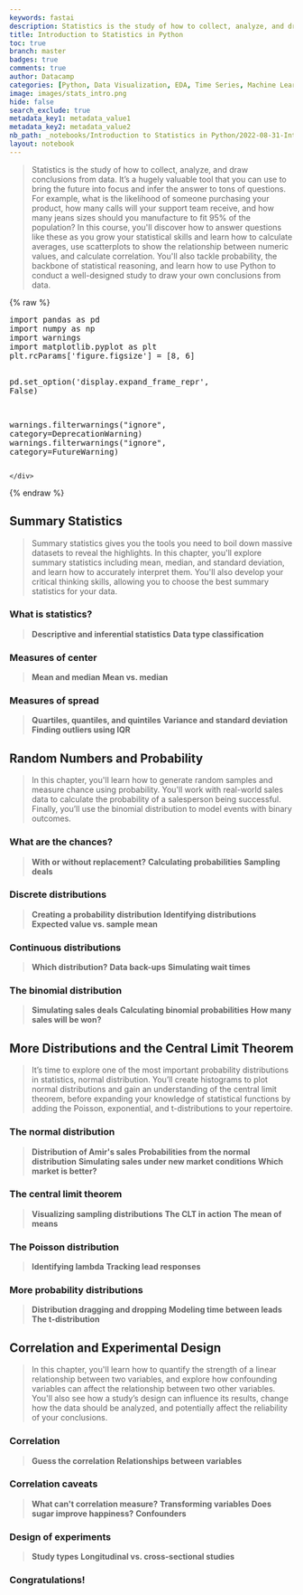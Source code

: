 ```yaml
---
keywords: fastai
description: Statistics is the study of how to collect, analyze, and draw conclusions from data. It’s a hugely valuable tool that you can use to bring the future into focus and infer the answer to tons of questions. Updating ...
title: Introduction to Statistics in Python
toc: true
branch: master
badges: true
comments: true
author: Datacamp
categories: [Python, Data Visualization, EDA, Time Series, Machine Learning, scikit-learn, Regression, classification, Tempogram, Spectrogram, Cross-valiation, Stationarity]
image: images/stats_intro.png
hide: false
search_exclude: true
metadata_key1: metadata_value1
metadata_key2: metadata_value2
nb_path: _notebooks/Introduction to Statistics in Python/2022-08-31-Introduction to Statistics in Python.ipynb
layout: notebook
---
```


<!--
#################################################
### THIS FILE WAS AUTOGENERATED! DO NOT EDIT! ###
#################################################
# file to edit: _notebooks/Introduction to Statistics in Python/2022-08-31-Introduction to Statistics in Python.ipynb
-->

<div class="container" id="notebook-container">
        
<div class="cell border-box-sizing text_cell rendered"><div class="inner_cell">
<div class="text_cell_render border-box-sizing rendered_html">
<blockquote><p>Statistics is the study of how to collect, analyze, and draw conclusions from data. It’s a hugely valuable tool that you can use to bring the future into focus and infer the answer to tons of questions. For example, what is the likelihood of someone purchasing your product, how many calls will your support team receive, and how many jeans sizes should you manufacture to fit 95% of the population? In this course, you'll discover how to answer questions like these as you grow your statistical skills and learn how to calculate averages, use scatterplots to show the relationship between numeric values, and calculate correlation. You'll also tackle probability, the backbone of statistical reasoning, and learn how to use Python to conduct a well-designed study to draw your own conclusions from data.</p>
</blockquote>

</div>
</div>
</div>
    {% raw %}
    
<div class="cell border-box-sizing code_cell rendered">
<div class="input">

<div class="inner_cell">
    <div class="input_area">
<div class=" highlight hl-ipython3"><pre><span></span><span class="kn">import</span> <span class="nn">pandas</span> <span class="k">as</span> <span class="nn">pd</span>
<span class="kn">import</span> <span class="nn">numpy</span> <span class="k">as</span> <span class="nn">np</span>
<span class="kn">import</span> <span class="nn">warnings</span>
<span class="kn">import</span> <span class="nn">matplotlib.pyplot</span> <span class="k">as</span> <span class="nn">plt</span>
<span class="n">plt</span><span class="o">.</span><span class="n">rcParams</span><span class="p">[</span><span class="s1">&#39;figure.figsize&#39;</span><span class="p">]</span> <span class="o">=</span> <span class="p">[</span><span class="mi">8</span><span class="p">,</span> <span class="mi">6</span><span class="p">]</span>

<span class="n">pd</span><span class="o">.</span><span class="n">set_option</span><span class="p">(</span><span class="s1">&#39;display.expand_frame_repr&#39;</span><span class="p">,</span> <span class="kc">False</span><span class="p">)</span>

<span class="n">warnings</span><span class="o">.</span><span class="n">filterwarnings</span><span class="p">(</span><span class="s2">&quot;ignore&quot;</span><span class="p">,</span> <span class="n">category</span><span class="o">=</span><span class="ne">DeprecationWarning</span><span class="p">)</span>
<span class="n">warnings</span><span class="o">.</span><span class="n">filterwarnings</span><span class="p">(</span><span class="s2">&quot;ignore&quot;</span><span class="p">,</span> <span class="n">category</span><span class="o">=</span><span class="ne">FutureWarning</span><span class="p">)</span>
</pre></div>

    </div>
</div>
</div>

</div>
    {% endraw %}

<div class="cell border-box-sizing text_cell rendered"><div class="inner_cell">
<div class="text_cell_render border-box-sizing rendered_html">
<h2 id="Summary-Statistics">Summary Statistics<a class="anchor-link" href="#Summary-Statistics"> </a></h2><blockquote><p>Summary statistics gives you the tools you need to boil down massive datasets to reveal the highlights. In this chapter, you'll explore summary statistics including mean, median, and standard deviation, and learn how to accurately interpret them. You'll also develop your critical thinking skills, allowing you to choose the best summary statistics for your data.</p>
</blockquote>

</div>
</div>
</div>
<div class="cell border-box-sizing text_cell rendered"><div class="inner_cell">
<div class="text_cell_render border-box-sizing rendered_html">
<h3 id="What-is-statistics?">What is statistics?<a class="anchor-link" href="#What-is-statistics?"> </a></h3><blockquote><p><strong>Descriptive and inferential statistics</strong>
<strong>Data type classification</strong></p>
</blockquote>
<h3 id="Measures-of-center">Measures of center<a class="anchor-link" href="#Measures-of-center"> </a></h3><blockquote><p><strong>Mean and median</strong>
<strong>Mean vs. median</strong></p>
</blockquote>
<h3 id="Measures-of-spread">Measures of spread<a class="anchor-link" href="#Measures-of-spread"> </a></h3><blockquote><p><strong>Quartiles, quantiles, and quintiles</strong>
<strong>Variance and standard deviation</strong>
<strong>Finding outliers using IQR</strong></p>
</blockquote>

</div>
</div>
</div>
<div class="cell border-box-sizing text_cell rendered"><div class="inner_cell">
<div class="text_cell_render border-box-sizing rendered_html">
<h2 id="Random-Numbers-and-Probability">Random Numbers and Probability<a class="anchor-link" href="#Random-Numbers-and-Probability"> </a></h2><blockquote><p>In this chapter, you'll learn how to generate random samples and measure chance using probability. You'll work with real-world sales data to calculate the probability of a salesperson being successful. Finally, you’ll use the binomial distribution to model events with binary outcomes.</p>
</blockquote>

</div>
</div>
</div>
<div class="cell border-box-sizing text_cell rendered"><div class="inner_cell">
<div class="text_cell_render border-box-sizing rendered_html">
<h3 id="What-are-the-chances?">What are the chances?<a class="anchor-link" href="#What-are-the-chances?"> </a></h3><blockquote><p><strong>With or without replacement?</strong>
<strong>Calculating probabilities</strong>
<strong>Sampling deals</strong></p>
</blockquote>
<h3 id="Discrete-distributions">Discrete distributions<a class="anchor-link" href="#Discrete-distributions"> </a></h3><blockquote><p><strong>Creating a probability distribution</strong>
<strong>Identifying distributions</strong>
<strong>Expected value vs. sample mean</strong></p>
</blockquote>
<h3 id="Continuous-distributions">Continuous distributions<a class="anchor-link" href="#Continuous-distributions"> </a></h3><blockquote><p><strong>Which distribution?</strong>
<strong>Data back-ups</strong>
<strong>Simulating wait times</strong></p>
</blockquote>
<h3 id="The-binomial-distribution">The binomial distribution<a class="anchor-link" href="#The-binomial-distribution"> </a></h3><blockquote><p><strong>Simulating sales deals</strong>
<strong>Calculating binomial probabilities</strong>
<strong>How many sales will be won?</strong></p>
</blockquote>

</div>
</div>
</div>
<div class="cell border-box-sizing text_cell rendered"><div class="inner_cell">
<div class="text_cell_render border-box-sizing rendered_html">
<h2 id="More-Distributions-and-the-Central-Limit-Theorem">More Distributions and the Central Limit Theorem<a class="anchor-link" href="#More-Distributions-and-the-Central-Limit-Theorem"> </a></h2><blockquote><p>It’s time to explore one of the most important probability distributions in statistics, normal distribution. You’ll create histograms to plot normal distributions and gain an understanding of the central limit theorem, before expanding your knowledge of statistical functions by adding the Poisson, exponential, and t-distributions to your repertoire.</p>
</blockquote>

</div>
</div>
</div>
<div class="cell border-box-sizing text_cell rendered"><div class="inner_cell">
<div class="text_cell_render border-box-sizing rendered_html">
<h3 id="The-normal-distribution">The normal distribution<a class="anchor-link" href="#The-normal-distribution"> </a></h3><blockquote><p><strong>Distribution of Amir's sales</strong>
<strong>Probabilities from the normal distribution</strong>
<strong>Simulating sales under new market conditions</strong>
<strong>Which market is better?</strong></p>
</blockquote>
<h3 id="The-central-limit-theorem">The central limit theorem<a class="anchor-link" href="#The-central-limit-theorem"> </a></h3><blockquote><p><strong>Visualizing sampling distributions</strong>
<strong>The CLT in action</strong>
<strong>The mean of means</strong></p>
</blockquote>
<h3 id="The-Poisson-distribution">The Poisson distribution<a class="anchor-link" href="#The-Poisson-distribution"> </a></h3><blockquote><p><strong>Identifying lambda</strong>
<strong>Tracking lead responses</strong></p>
</blockquote>
<h3 id="More-probability-distributions">More probability distributions<a class="anchor-link" href="#More-probability-distributions"> </a></h3><blockquote><p><strong>Distribution dragging and dropping</strong>
<strong>Modeling time between leads</strong>
<strong>The t-distribution</strong></p>
</blockquote>

</div>
</div>
</div>
<div class="cell border-box-sizing text_cell rendered"><div class="inner_cell">
<div class="text_cell_render border-box-sizing rendered_html">
<h2 id="Correlation-and-Experimental-Design">Correlation and Experimental Design<a class="anchor-link" href="#Correlation-and-Experimental-Design"> </a></h2><blockquote><p>In this chapter, you'll learn how to quantify the strength of a linear relationship between two variables, and explore how confounding variables can affect the relationship between two other variables. You'll also see how a study’s design can influence its results, change how the data should be analyzed, and potentially affect the reliability of your conclusions.</p>
</blockquote>

</div>
</div>
</div>
<div class="cell border-box-sizing text_cell rendered"><div class="inner_cell">
<div class="text_cell_render border-box-sizing rendered_html">
<h3 id="Correlation">Correlation<a class="anchor-link" href="#Correlation"> </a></h3><blockquote><p><strong>Guess the correlation</strong>
<strong>Relationships between variables</strong></p>
</blockquote>
<h3 id="Correlation-caveats">Correlation caveats<a class="anchor-link" href="#Correlation-caveats"> </a></h3><blockquote><p><strong>What can't correlation measure?</strong>
<strong>Transforming variables</strong>
<strong>Does sugar improve happiness?</strong>
<strong>Confounders</strong></p>
</blockquote>
<h3 id="Design-of-experiments">Design of experiments<a class="anchor-link" href="#Design-of-experiments"> </a></h3><blockquote><p><strong>Study types</strong>
<strong>Longitudinal vs. cross-sectional studies</strong></p>
</blockquote>
<h3 id="Congratulations!">Congratulations!<a class="anchor-link" href="#Congratulations!"> </a></h3>
</div>
</div>
</div>
</div>
 

